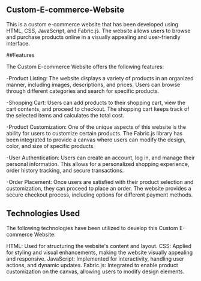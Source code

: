 ## Custom-E-commerce-Website

This is a custom e-commerce website that has been developed using HTML, CSS, JavaScript, and Fabric.js.
The website allows users to browse and purchase products online in a visually appealing and user-friendly interface.

##Features

The Custom E-commerce Website offers the following features:

-Product Listing: The website displays a variety of products in an organized manner, including images, descriptions, and prices. Users can browse through different categories and search for specific products.

-Shopping Cart: Users can add products to their shopping cart, view the cart contents, and proceed to checkout. The shopping cart keeps track of the selected items and calculates the total cost.

-Product Customization: One of the unique aspects of this website is the ability for users to customize certain products. The Fabric.js library has been integrated to provide a canvas where users can modify the design, color, and size of specific products.

-User Authentication: Users can create an account, log in, and manage their personal information. This allows for a personalized shopping experience, order history tracking, and secure transactions.

-Order Placement: Once users are satisfied with their product selection and customization, they can proceed to place an order. The website provides a secure checkout process, including options for different payment methods.

## Technologies Used

The following technologies have been utilized to develop this Custom E-commerce Website:

HTML: Used for structuring the website's content and layout.
CSS: Applied for styling and visual enhancements, making the website visually appealing and responsive.
JavaScript: Implemented for interactivity, handling user actions, and dynamic updates.
Fabric.js: Integrated to enable product customization on the canvas, allowing users to modify design elements.

## 
